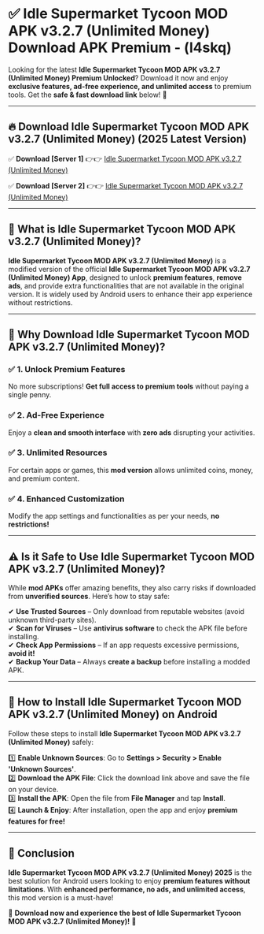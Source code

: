 
# ✅ Idle Supermarket Tycoon MOD APK v3.2.7 (Unlimited Money) Download APK Premium -  (l4skq) 

Looking for the latest **Idle Supermarket Tycoon MOD APK v3.2.7 (Unlimited Money) Premium Unlocked**? Download it now and enjoy **exclusive features, ad-free experience, and unlimited access** to premium tools. Get the **safe & fast download link** below! 🚀

---

## 🔥 Download Idle Supermarket Tycoon MOD APK v3.2.7 (Unlimited Money) (2025 Latest Version)

✅ **Download [Server 1]** 👉👉 [Idle Supermarket Tycoon MOD APK v3.2.7 (Unlimited Money) ](https://apkcomod.com?title=Idle_Supermarket_Tycoon_MOD_APK_v3.2.7_(Unlimited_Money))  

✅ **Download [Server 2]** 👉👉 [Idle Supermarket Tycoon MOD APK v3.2.7 (Unlimited Money) ](https://apkcomod.com?title=Idle_Supermarket_Tycoon_MOD_APK_v3.2.7_(Unlimited_Money))  


---

## 📌 What is Idle Supermarket Tycoon MOD APK v3.2.7 (Unlimited Money)?

**Idle Supermarket Tycoon MOD APK v3.2.7 (Unlimited Money)** is a modified version of the official **Idle Supermarket Tycoon MOD APK v3.2.7 (Unlimited Money) App**, designed to unlock **premium features**, **remove ads**, and provide extra functionalities that are not available in the original version. It is widely used by Android users to enhance their app experience without restrictions.

---

## 🌟 Why Download Idle Supermarket Tycoon MOD APK v3.2.7 (Unlimited Money)?

### ✅ 1. Unlock Premium Features
No more subscriptions! **Get full access to premium tools** without paying a single penny.

### ✅ 2. Ad-Free Experience
Enjoy a **clean and smooth interface** with **zero ads** disrupting your activities.

### ✅ 3. Unlimited Resources
For certain apps or games, this **mod version** allows unlimited coins, money, and premium content.

### ✅ 4. Enhanced Customization
Modify the app settings and functionalities as per your needs, **no restrictions!**

---

## ⚠️ Is it Safe to Use Idle Supermarket Tycoon MOD APK v3.2.7 (Unlimited Money)?

While **mod APKs** offer amazing benefits, they also carry risks if downloaded from **unverified sources**. Here’s how to stay safe:

✔ **Use Trusted Sources** – Only download from reputable websites (avoid unknown third-party sites).  
✔ **Scan for Viruses** – Use **antivirus software** to check the APK file before installing.  
✔ **Check App Permissions** – If an app requests excessive permissions, **avoid it!**  
✔ **Backup Your Data** – Always **create a backup** before installing a modded APK.

---

## 📲 How to Install Idle Supermarket Tycoon MOD APK v3.2.7 (Unlimited Money) on Android

Follow these steps to install **Idle Supermarket Tycoon MOD APK v3.2.7 (Unlimited Money)** safely:

1️⃣ **Enable Unknown Sources**: Go to **Settings > Security > Enable 'Unknown Sources'**.  
2️⃣ **Download the APK File**: Click the download link above and save the file on your device.  
3️⃣ **Install the APK**: Open the file from **File Manager** and tap **Install**.  
4️⃣ **Launch & Enjoy**: After installation, open the app and enjoy **premium features for free!**

---

## 🚀 Conclusion

**Idle Supermarket Tycoon MOD APK v3.2.7 (Unlimited Money) 2025** is the best solution for Android users looking to enjoy **premium features without limitations**. With **enhanced performance, no ads, and unlimited access**, this mod version is a must-have!

🔻 **Download now and experience the best of Idle Supermarket Tycoon MOD APK v3.2.7 (Unlimited Money)!** 🔻

